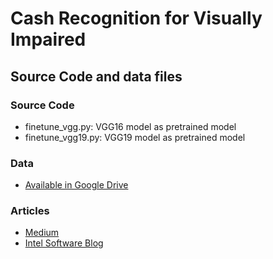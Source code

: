 # Cash Recognition for Visually Impaired
## Source Code and data files

### Source Code
- finetune_vgg.py: VGG16 model as pretrained model
- finetune_vgg19.py: VGG19 model as pretrained model

### Data
- [Available in Google Drive](https://drive.google.com/drive/folders/1GxITXrk13ehKMEMEbpi8mRsFSr4LUR55?usp=sharing)

### Articles
- [Medium](https://medium.com/deep-learning-journals/practical-lessons-learned-while-implementing-image-classifier-6dc39c6efd7e)
- [Intel Software Blog](https://software.intel.com/en-us/blogs/2017/11/21/cash-recognition-for-the-visually-impaired-using-deep-learning)